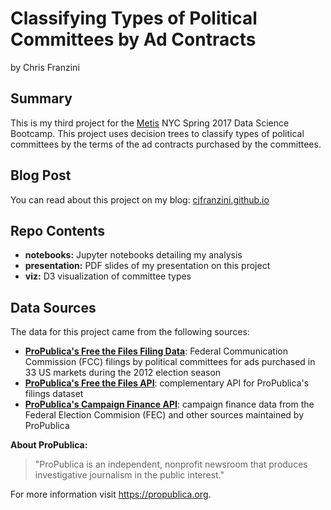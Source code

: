 # Classifying Types of Political Committees by Ad Contracts 
by Chris Franzini

## Summary
This is my third project for the [Metis](http://thisismetis.com) NYC Spring 2017 Data Science Bootcamp. This project uses decision trees to classify types of political committees by the terms of the ad contracts purchased by the committees.

## Blog Post
You can read about this project on my blog: [cjfranzini.github.io](http://cjfranzini.github.io)

## Repo Contents
- **notebooks:** Jupyter notebooks detailing my analysis
- **presentation:** PDF slides of my presentation on this project
- **viz:** D3 visualization of committee types

## Data Sources
The data for this project came from the following sources:
- [**ProPublica's Free the Files Filing Data**](https://www.propublica.org/datastore/dataset/free-the-files-filing-data): Federal Communication Commission (FCC) filings by political committees for ads purchased in 33 US markets during the 2012 election season
- [**ProPublica's Free the Files API**](https://projects.propublica.org/free-the-files/api): complementary API for ProPublica's filings dataset
- [**ProPublica's Campaign Finance API**](https://propublica.github.io/campaign-finance-api-docs/): campaign finance data from the Federal Election Commision (FEC) and other sources maintained by ProPublica

**About ProPublica:**  
>"ProPublica is an independent, nonprofit newsroom that produces investigative journalism in the public interest." 

For more information visit https://propublica.org.